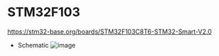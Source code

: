 # STM32F103
https://stm32-base.org/boards/STM32F103C8T6-STM32-Smart-V2.0
- Schematic 
![image](https://user-images.githubusercontent.com/18188862/178856948-0b8dffcb-9cd9-4bfa-9e39-76067373b694.png)
